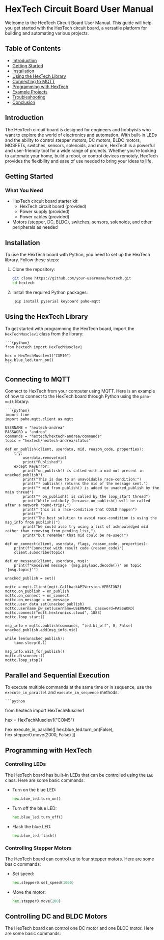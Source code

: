 # HexTech Circuit Board User Manual

Welcome to the HexTech Circuit Board User Manual. This guide will help you get started with the HexTech circuit board, a versatile platform for building and automating various projects.

## Table of Contents
- [Introduction](#introduction)
- [Getting Started](#getting-started)
- [Installation](#installation)
- [Using the HexTech Library](#using-the-hextech-library)
- [Connecting to MQTT](#connecting-to-mqtt)
- [Programming with HexTech](#programming-with-hextech)
- [Example Projects](#example-projects)
- [Troubleshooting](#troubleshooting)
- [Conclusion](#conclusion)

## Introduction
The HexTech circuit board is designed for engineers and hobbyists who want to explore the world of electronics and automation. With built-in LEDs and the ability to control stepper motors, DC motors, BLDC motors, MOSFETs, switches, sensors, solenoids, and more, HexTech is a powerful and user-friendly tool for a wide range of projects. Whether you're looking to automate your home, build a robot, or control devices remotely, HexTech provides the flexibility and ease of use needed to bring your ideas to life.

## Getting Started
### What You Need
- HexTech circuit board starter kit:
  - HexTech circuit board (provided)
  - Power supply (provided)
  - Power cables (provided)
- Motors (stepper, DC, BLDC), switches, sensors, solenoids, and other peripherals as needed

## Installation
To use the HexTech board with Python, you need to set up the HexTech library. Follow these steps:

1. Clone the repository:
   ```sh
   git clone https://github.com/your-username/hextech.git
   cd hextech
2. Install the required Python packages:
   ```sh
    pip install pyserial keyboard paho-mqtt


## Using the HexTech Library

To get started with programming the HexTech board, import the `HexTechMusclev1` class from the library:

    ```{python}
    from hextech import HexTechMusclev1

    hex = HexTechMusclev1("COM10")
    hex.blue_led.turn_on()
    ```

## Connecting to MQTT

Connect to HexTech from your computer using MQTT. Here is an example of how to connect to the HexTech board through Python using the `paho-mqtt` library:

    ```{python}
    import time
    import paho.mqtt.client as mqtt
    
    USERNAME = "hextech-andrea"
    PASSWORD = "andrea"
    commands = "hextech/hextech-andrea/commands"
    topic = "hextech/hextech-andrea/status"
    
    def on_publish(client, userdata, mid, reason_code, properties):
        try:
            userdata.remove(mid)
            print("Published")
        except KeyError:
            print("on_publish() is called with a mid not present in unacked_publish")
            print("This is due to an unavoidable race-condition:")
            print("* publish() returns the mid of the message sent.")
            print("* mid from publish() is added to unacked_publish by the main thread")
            print("* on_publish() is called by the loop_start thread")
            print("While unlikely (because on_publish() will be called after a network round-trip),")
            print(" this is a race-condition that COULD happen")
            print("")
            print("The best solution to avoid race-condition is using the msg_info from publish()")
            print("We could also try using a list of acknowledged mid rather than removing from pending list,")
            print("but remember that mid could be re-used!")
    
    def on_connect(client, userdata, flags, reason_code, properties):
        print(f"Connected with result code {reason_code}")
        client.subscribe(topic)
    
    def on_message(client, userdata, msg):
        print(f"Received message '{msg.payload.decode()}' on topic '{msg.topic}'")
    
    unacked_publish = set()
    
    mqttc = mqtt.Client(mqtt.CallbackAPIVersion.VERSION2)
    mqttc.on_publish = on_publish
    mqttc.on_connect = on_connect
    mqttc.on_message = on_message
    mqttc.user_data_set(unacked_publish)
    mqttc.username_pw_set(username=USERNAME, password=PASSWORD)
    mqttc.connect("mqtt.hextronics.cloud", 1883)
    mqttc.loop_start()
    
    msg_info = mqttc.publish(commands, "led.bl_off", 0, False)
    unacked_publish.add(msg_info.mid)
    
    while len(unacked_publish):
        time.sleep(0.1)
    
    msg_info.wait_for_publish()
    mqttc.disconnect()
    mqttc.loop_stop()


## Parallel and Sequential Execution

To execute multiple commands at the same time or in sequence, use the `execute_in_parallel` and `execute_in_sequence` methods:

    ```python
from hextech import HexTechMusclev1

hex = HexTechMusclev1("COM5")

hex.execute_in_parallel([
    hex.blue_led.turn_on(False),
    hex.stepper0.move(2000, False)
])


## Programming with HexTech

### Controlling LEDs

The HexTech board has built-in LEDs that can be controlled using the `LED` class. Here are some basic commands:

* Turn on the blue LED:
  ```python
  hex.blue_led.turn_on()
  
* Turn off the blue LED:

    ```python
    hex.blue_led.turn_off()
    ```

* Flash the blue LED:

    ```python
    hex.blue_led.flash()
    ```
### Controlling Stepper Motors

The HexTech board can control up to four stepper motors. Here are some basic commands:

* Set speed:
    ```python
    hex.stepper0.set_speed(1000)
    ```

* Move the motor:
    ```python
    hex.stepper0.move(200)
    ```

## Controlling DC and BLDC Motors

The HexTech board can control one DC motor and one BLDC motor. Here are some basic commands:


